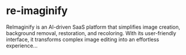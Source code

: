 # re-imaginify
ReImaginify is an AI-driven SaaS platform that simplifies image creation, background removal, restoration, and recoloring. With its user-friendly interface, it transforms complex image editing into an effortless experience...
